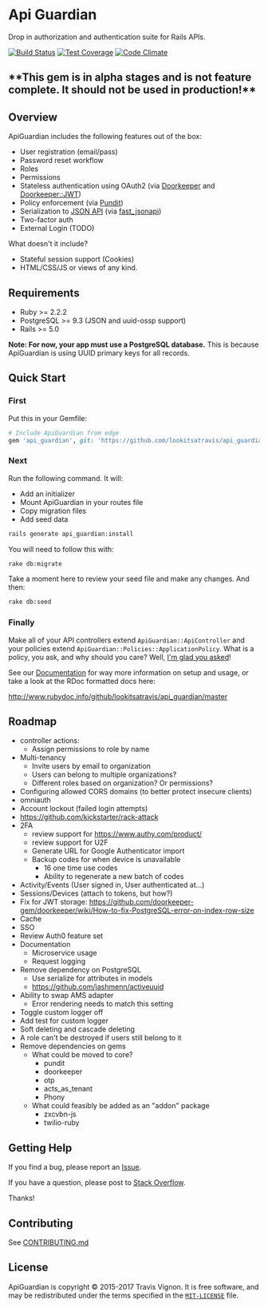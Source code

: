 # Api Guardian

Drop in authorization and authentication suite for Rails APIs.

[![Build Status](	https://img.shields.io/travis/lookitsatravis/api_guardian.svg?style=flat-square)](https://travis-ci.org/lookitsatravis/api_guardian)
[![Test Coverage](https://img.shields.io/codeclimate/coverage/lookitsatravis/api_guardian.svg?style=flat-square)](https://codeclimate.com/github/lookitsatravis/api_guardian/coverage)
[![Code Climate](https://img.shields.io/codeclimate/maintainability/lookitsatravis/api_guardian.svg?style=flat-square)](https://codeclimate.com/github/lookitsatravis/api_guardian)

## **\*\*This gem is in alpha stages and is not feature complete. It should not be used in production!\*\***

## Overview

ApiGuardian includes the following features out of the box:

* User registration (email/pass)
* Password reset workflow
* Roles
* Permissions
* Stateless authentication using OAuth2 (via [Doorkeeper](https://github.com/doorkeeper-gem/doorkeeper) and [Doorkeeper::JWT](https://github.com/chriswarren/doorkeeper-jwt))
* Policy enforcement (via [Pundit](https://github.com/elabs/pundit))
* Serialization to [JSON API](http://jsonapi.org/) (via [fast_jsonapi](https://github.com/Netflix/fast_jsonapi))
* Two-factor auth
* External Login (TODO)

What doesn't it include?

* Stateful session support (Cookies)
* HTML/CSS/JS or views of any kind.

## Requirements

* Ruby >= 2.2.2
* PostgreSQL >= 9.3 (JSON and uuid-ossp support)
* Rails >= 5.0

**Note: For now, your app must use a PostgreSQL database.** This is because ApiGuardian is using UUID primary keys for all records.

## Quick Start

### First

Put this in your Gemfile:

```rb
# Include ApiGuardian from edge
gem 'api_guardian', git: 'https://github.com/lookitsatravis/api_guardian'
```

### Next

Run the following command. It will:

* Add an initializer
* Mount ApiGuardian in your routes file
* Copy migration files
* Add seed data

```sh
rails generate api_guardian:install
```

You will need to follow this with:

```sh
rake db:migrate
```

Take a moment here to review your seed file and make any changes. And then:

```sh
rake db:seed
```

### Finally

Make all of your API controllers extend `ApiGuardian::ApiController` and your
policies extend `ApiGuardian::Policies::ApplicationPolicy`. What is a policy, you ask,
and why should you care? Well, [I'm glad you asked](docs/authorization/readme.md)!

See our [Documentation](docs/readme.md) for way more information on setup and usage,
or take a look at the RDoc formatted docs here:

http://www.rubydoc.info/github/lookitsatravis/api_guardian/master

## Roadmap

* controller actions:
  * Assign permissions to role by name
* Multi-tenancy
  * Invite users by email to organization
  * Users can belong to multiple organizations?
  * Different roles based on organization? Or permissions?
* Configuring allowed CORS domains (to better protect insecure clients)
* omniauth
* Account lockout (failed login attempts)
* https://github.com/kickstarter/rack-attack
* 2FA
  * review support for https://www.authy.com/product/
  * review support for U2F
  * Generate URL for Google Authenticator import
  * Backup codes for when device is unavailable
    * 16 one time use codes
    * Ability to regenerate a new batch of codes
* Activity/Events (User signed in, User authenticated at...)
* Sessions/Devices (attach to tokens, but how?)
* Fix for JWT storage: https://github.com/doorkeeper-gem/doorkeeper/wiki/How-to-fix-PostgreSQL-error-on-index-row-size
* Cache
* SSO
* Review Auth0 feature set
* Documentation
  * Microservice usage
  * Request logging
* Remove dependency on PostgreSQL
  * Use serialize for attributes in models
  * https://github.com/jashmenn/activeuuid
* Ability to swap AMS adapter
  * Error rendering needs to match this setting
* Toggle custom logger off
* Add test for custom logger
* Soft deleting and cascade deleting
* A role can't be destroyed if users still belong to it
* Remove dependencies on gems
  * What could be moved to core?
    * pundit
    * doorkeeper
    * otp
    * acts_as_tenant
    * Phony
  * What could feasibly be added as an "addon" package
    * zxcvbn-js
    * twilio-ruby

## Getting Help

If you find a bug, please report an [Issue](https://github.com/lookitsatravis/api_guardian/issues).

If you have a question, please post to [Stack Overflow](https://stackoverflow.com/questions/tagged/api_guardian).

Thanks!

## Contributing

See [CONTRIBUTING.md](CONTRIBUTING.md)

## License

ApiGuardian is copyright © 2015-2017 Travis Vignon. It is free software, and may be
redistributed under the terms specified in the [`MIT-LICENSE`](MIT-LICENSE) file.
